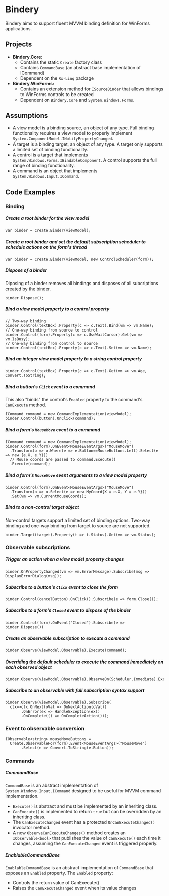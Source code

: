 Bindery
=======
Bindery aims to support fluent MVVM binding definition for WinForms applications.

Projects
--------
* **Bindery.Core:** 
  * Contains the static `Create` factory class 
  * Contains `CommandBase` (an abstract base implementation of ICommand)
  * Dependent on the `Rx-Linq` package
* **Bindery.WinForms:** 
  * Contains an extension method for `ISourceBinder` that allows bindings to WinForms controls to be created
  * Dependent on `Bindery.Core` and `System.Windows.Forms`.

Assumptions
-----------
* A view model is a binding source, an object of any type. Full binding functionality requires a view model to properly implement `System.ComponentModel.INotifyPropertyChanged`.
* A target is a binding target, an object of any type. A target only supports a limited set of binding functionality.
* A control is a target that implements `System.Windows.Forms.IBindableComponent`. A control supports the full range of binding functionality.
* A command is an object that implements `System.Windows.Input.ICommand`.

Code Examples
-------------
### Binding
##### Create a root binder for the view model
<pre><code>var binder = Create.Binder(viewModel);</code></pre>

##### Create a root binder and set the default subscription scheduler to schedule actions on the form's thread
<pre><code>var binder = Create.Binder(viewModel, new ControlScheduler(form));</code></pre>

##### Dispose of a binder
Diposing of a binder removes all bindings and disposes of all subcriptions created by the binder.
<pre><code>binder.Dispose();</code></pre>

##### Bind a view model property to a control property
<pre><code>// Two-way binding
binder.Control(textBox).Property(c => c.Text).Bind(vm => vm.Name); 
// One-way binding from source to control
binder.Control(form).Property(c => c.UseWaitCursor).Get(vm => vm.IsBusy); 
// One-way binding from control to source
binder.Control(textBox).Property(c => c.Text).Set(vm => vm.Name); 
</code></pre>

##### Bind an integer view model property to a string control property
<pre><code>binder.Control(textBox).Property(c => c.Text).Get(vm => vm.Age, Convert.ToString);
</code></pre>

##### Bind a button's `Click` event to a command
This also "binds" the control's `Enabled` property to the command's `CanExecute` method.
<pre><code>ICommand command = new CommandImplementation(viewModel);
binder.Control(button).OnClick(command);
</code></pre>

##### Bind a form's `MouseMove` event to a command
<pre><code>ICommand command = new CommandImplementation(viewModel);
binder.Control(form).OnEvent&lt;MouseEventArgs&gt;("MouseMove")
  .Transform(o => o.Where(e => e.Button==MouseButtons.Left).Select(e => new {e.X, e.Y})) 
  // Mouse coords are passed to command.Execute()
  .Execute(command);
</code></pre>

##### Bind a form's `MouseMove` event arguments to a view model property
<pre><code>binder.Control(form).OnEvent&lt;MouseEventArgs&gt;("MouseMove")
  .Transform(o => o.Select(e => new MyCoord{X = e.X, Y = e.Y}))
  .Set(vm => vm.CurrentMouseCoords);
</code></pre>

##### Bind to a non-control target object
Non-control targets support a limited set of binding options. Two-way binding and one-way binding from target to source are not supported.
<pre><code>binder.Target(target).Property(t => t.Status).Get(vm => vm.Status);</code></pre>

### Observable subscriptions

##### Trigger an action when a view model property changes
<pre><code>binder.OnPropertyChanged(vm => vm.ErrorMessage).Subscribe(msg => DisplayErrorDialog(msg));</code></pre>

##### Subscribe to a button's `Click` event to close the form
<pre><code>binder.Control(cancelButton).OnClick().Subscribe(e => form.Close());</code></pre>

##### Subscribe to a form's `Closed` event to dispose of the binder
<pre><code>binder.Control(form).OnEvent("Closed").Subscribe(e => binder.Dispose())</code></pre>

##### Create an observable subscription to execute a command
<pre><code>binder.Observe(viewModel.Observable).Execute(command);</code></pre>

##### Overriding the default scheduler to execute the command immediately on each observed object
<pre><code>binder.Observe(viewModel.Observable).ObserveOn(Scheduler.Immediate).Execute(command);</code></pre>

##### Subscribe to an observable with full subscription syntax support
<pre><code>binder.Observe(viewModel.Observable).Subscribe(
  ctx=>ctx.OnNext(oVal => OnNextAction(oVal))
       .OnError(ex => HandleException(ex))
       .OnComplete(() => OnCompleteAction()));
</code></pre>

### Event to observable conversion
<pre><code>IObservable&lt;string&gt; mouseMoveButtons =
  Create.ObservableFor(form).Event&lt;MouseEventArgs&gt;("MouseMove")
       .Select(e => Convert.ToString(e.Button));
</code></pre>

### Commands

##### CommandBase
`CommandBase` is an abstract implementation of `System.Windows.Input.ICommand` designed to be useful for MVVM command implementation.

* `Execute()` is abstract and must be implemented by an inheriting class.
* `CanExecute()` is implemented to return `true` but can be overridden by an inheriting class.
* The `CanExecuteChanged` event has a protected `OnCanExecuteChanged()` invocator method.
* A new `ObserveCanExecuteChanges()` method creates an `IObservable<bool>` that publishes the value of `CanExecute()` each time it changes, assuming the `CanExecuteChanged` event is triggered properly.

##### EnablableCommandBase
`EnablableCommandBase` is an abstract implementation of `CommandBase` that exposes an `Enabled` property. The `Enabled` property:

* Controls the return value of CanExecute()
* Raises the `CanExecuteChanged` event when its value changes
